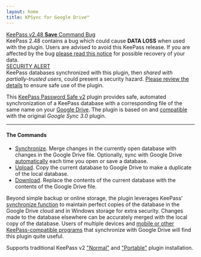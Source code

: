 ```yaml
---
layout: home
title: KPSync for Google Drive™
---
```


<div class="alert alert-warning text-dark" role="alert">
    <div>
        <a href="/notices/kp2-48-save">KeePass v2.48 <b>Save</b> Command Bug</a>
    </div>
    KeePass 2.48 contains a bug which could cause <b>DATA LOSS</b> when used with the plugin.  Users are advised to avoid this KeePass release. If you are affected by the bug 
    <a href="/notices/kp2-48-save">please read this notice</a> for possible recovery of your data.
</div>

<div class="alert alert-warning text-dark" role="alert">
    <div>
        <a href="/notices/sharedsec">SECURITY ALERT</a>
    </div>
    KeePass databases synchronized with this plugin, then
    <em>shared with partially-trusted users</em>, could present a security hazard.
    <a href="/notices/sharedsec">Please review the details</a> to
    ensure safe use of the plugin.
</div>

This [KeePass Password Safe v2](https://keepass.info) plugin provides safe,
automated synchronization of a KeePass database with a
corresponding file of the same name on your [Google Drive](https://drive.google.com). 
The plugin is based on and [compatible](../install/require#compatibility-with-google-sync-plugin)
with the original *Google Sync 3.0* plugin.

---

#### The Commands

* [Synchronize](usage/sync).  Merge changes in the currently open database with 
changes in the Google Drive file.  Optionally, sync
with Google Drive [automatically](usage/autosync) each time you open or save a database.
* [Upload](usage/upload).  Copy the current database to Google Drive to make a duplicate
of the local database.
* [Download](usage/dnload). Replace the contents of the current database with the contents
of the Google Drive file.

Beyond simple backup or online storage, the plugin leverages KeePass'
[synchronize function](https://keepass.info/help/v2/sync.html) to maintain
perfect copies of the database in the Google Drive cloud and in Windows storage for
extra security. Changes made to the database elsewhere can be accurately
merged with the local copy of the database. Users of multiple devices and
[mobile or other KeePass-compatible programs](https://keepass.info/download.html)
that synchronize with Google Drive will find this plugin quite useful.

Supports traditional KeePass v2 ["Normal"](../install/normal) and 
["Portable"](../install/portable) plugin installation.